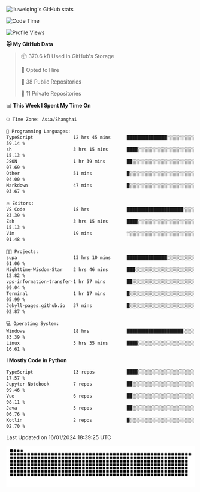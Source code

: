![liuweiqing's GitHub stats](https://github-readme-stats.vercel.app/api?username=14790897&show_icons=true&locale=cn&include_all_commits=true&count_private=true)

<!--START_SECTION:waka-->
![Code Time](http://img.shields.io/badge/Code%20Time-639%20hrs%2010%20mins-blue)

![Profile Views](http://img.shields.io/badge/Profile%20Views-42-blue)

**🐱 My GitHub Data** 

> 📦 370.6 kB Used in GitHub's Storage 
 > 
> 💼 Opted to Hire
 > 
> 📜 38 Public Repositories 
 > 
> 🔑 11 Private Repositories 
 > 
📊 **This Week I Spent My Time On** 

```text
🕑︎ Time Zone: Asia/Shanghai

💬 Programming Languages: 
TypeScript               12 hrs 45 mins      ███████████████░░░░░░░░░░   59.14 % 
sh                       3 hrs 15 mins       ████░░░░░░░░░░░░░░░░░░░░░   15.13 % 
JSON                     1 hr 39 mins        ██░░░░░░░░░░░░░░░░░░░░░░░   07.69 % 
Other                    51 mins             █░░░░░░░░░░░░░░░░░░░░░░░░   04.00 % 
Markdown                 47 mins             █░░░░░░░░░░░░░░░░░░░░░░░░   03.67 % 

🔥 Editors: 
VS Code                  18 hrs              █████████████████████░░░░   83.39 % 
Zsh                      3 hrs 15 mins       ████░░░░░░░░░░░░░░░░░░░░░   15.13 % 
Vim                      19 mins             ░░░░░░░░░░░░░░░░░░░░░░░░░   01.48 % 

🐱‍💻 Projects: 
supa                     13 hrs 10 mins      ███████████████░░░░░░░░░░   61.06 % 
Nighttime-Wisdom-Star    2 hrs 46 mins       ███░░░░░░░░░░░░░░░░░░░░░░   12.82 % 
vps-information-transfer-1 hr 57 mins        ██░░░░░░░░░░░░░░░░░░░░░░░   09.04 % 
Terminal                 1 hr 17 mins        █░░░░░░░░░░░░░░░░░░░░░░░░   05.99 % 
Jekyll-pages.github.io   37 mins             █░░░░░░░░░░░░░░░░░░░░░░░░   02.87 % 

💻 Operating System: 
Windows                  18 hrs              █████████████████████░░░░   83.39 % 
Linux                    3 hrs 35 mins       ████░░░░░░░░░░░░░░░░░░░░░   16.61 % 
```

**I Mostly Code in Python** 

```text
TypeScript               13 repos            ████░░░░░░░░░░░░░░░░░░░░░   17.57 % 
Jupyter Notebook         7 repos             ██░░░░░░░░░░░░░░░░░░░░░░░   09.46 % 
Vue                      6 repos             ██░░░░░░░░░░░░░░░░░░░░░░░   08.11 % 
Java                     5 repos             ██░░░░░░░░░░░░░░░░░░░░░░░   06.76 % 
Kotlin                   2 repos             █░░░░░░░░░░░░░░░░░░░░░░░░   02.70 % 
```




 Last Updated on 16/01/2024 18:39:25 UTC
<!--END_SECTION:waka-->

<picture>
  <source media="(prefers-color-scheme: dark)" srcset="https://raw.githubusercontent.com/14790897/14790897/output/github-contribution-grid-snake-dark.svg" />
  <source media="(prefers-color-scheme: light)" srcset="https://raw.githubusercontent.com/14790897/14790897/output/github-contribution-grid-snake.svg" />
  <img alt="github-snake" src="https://raw.githubusercontent.com/14790897/14790897/output/github-contribution-grid-snake.svg" />
</picture>
